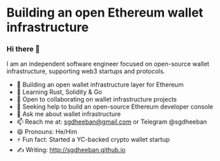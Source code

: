 # Building an open Ethereum wallet infrastructure

### Hi there 👋

I am an independent software engineer focused on open-source wallet infrastructure, supporting web3 startups and protocols.

- 🔭 Building an open wallet infrastructure layer for Ethereum  
- 🌱 Learning Rust, Solidity & Go  
- 👯 Open to collaborating on wallet infrastructure projects  
- 🤔 Seeking help to build an open-source Ethereum developer console  
- 💬 Ask me about wallet infrastructure  
- 📫 Reach me at: sgdheeban@gmail.com or Telegram @sgdheeban
- 😄 Pronouns: He/Him  
- ⚡ Fun fact: Started a YC-backed crypto wallet startup
- ✍️ Writing: http://sgdheeban.github.io

<!--
**sgdheeban/sgdheeban** is a ✨ _special_ ✨ repository because its `README.md` (this file) appears on your GitHub profile.

Here are some ideas to get you started:

- 🔭 I’m currently working on ...
- 🌱 I’m currently learning ...
- 👯 I’m looking to collaborate on ...
- 🤔 I’m looking for help with ...
- 💬 Ask me about ...
- 📫 How to reach me: ...
- 😄 Pronouns: ...
- ⚡ Fun fact: ...
-->
